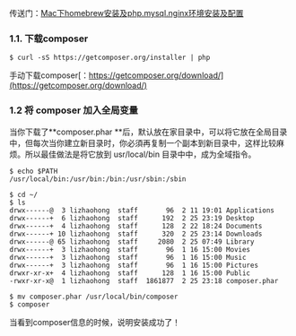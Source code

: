 传送门：[Mac下homebrew安装及php.mysql.nginx环境安装及配置](http://blog.qiji.tech/archives/132)

###  1.1. 下载composer

```
$ curl -sS https://getcomposer.org/installer | php
```

手动下载composer[：https://getcomposer.org/download/](https://getcomposer.org/download/)



### 1.2 将 composer 加入全局变量

当你下载了**composer.phar **后，默认放在家目录中，可以将它放在全局目录中，但每次当你建立新目录时，你必須再复制一个副本到新目录中，这样比较麻烦。所以最佳做法是将它放到 usr/local/bin 目录中中，成为全域指令。

```
$ echo $PATH
/usr/local/bin:/usr/bin:/bin:/usr/sbin:/sbin

$ cd ~/
$ ls 
drwx------@  3 lizhaohong  staff       96  2 11 19:01 Applications
drwx------+  6 lizhaohong  staff      192  2 25 23:19 Desktop
drwx------+  4 lizhaohong  staff      128  2 22 18:24 Documents
drwx------+ 10 lizhaohong  staff      320  2 25 23:14 Downloads
drwx------@ 65 lizhaohong  staff     2080  2 25 07:49 Library
drwx------+  3 lizhaohong  staff       96  1 16 15:00 Movies
drwx------+  3 lizhaohong  staff       96  1 16 15:00 Music
drwx------+  3 lizhaohong  staff       96  1 16 15:00 Pictures
drwxr-xr-x+  4 lizhaohong  staff      128  1 16 15:00 Public
-rwxr-xr-x@  1 lizhaohong  staff  1861877  2 25 23:18 composer.phar

$ mv composer.phar /usr/local/bin/composer
$ composer
```

当看到composer信息的时候，说明安装成功了！

